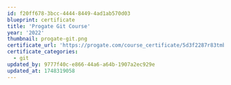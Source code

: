 ```yaml
---
id: f20ff678-3bcc-4444-8449-4ad1ab570d03
blueprint: certificate
title: 'Progate Git Course'
year: '2022'
thumbnail: progate-git.png
certificate_url: 'https://progate.com/course_certificate/5d3f2287r83tmb'
certificate_categories:
  - git
updated_by: 9777f40c-e866-44a6-a64b-1907a2ec929e
updated_at: 1748319058
---
```

